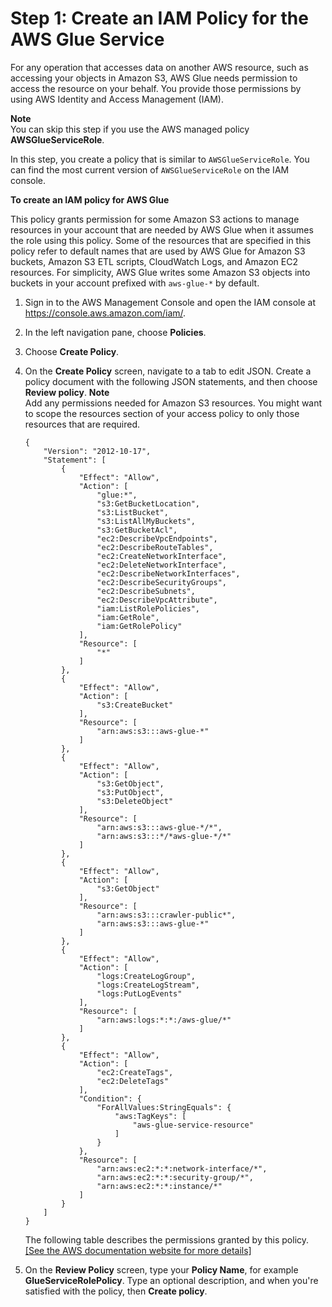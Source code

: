 # Step 1: Create an IAM Policy for the AWS Glue Service<a name="create-service-policy"></a>

For any operation that accesses data on another AWS resource, such as accessing your objects in Amazon S3, AWS Glue needs permission to access the resource on your behalf\. You provide those permissions by using AWS Identity and Access Management \(IAM\)\. 

**Note**  
You can skip this step if you use the AWS managed policy **AWSGlueServiceRole**\.

In this step, you create a policy that is similar to `AWSGlueServiceRole`\. You can find the most current version of `AWSGlueServiceRole` on the IAM console\.

**To create an IAM policy for AWS Glue**

This policy grants permission for some Amazon S3 actions to manage resources in your account that are needed by AWS Glue when it assumes the role using this policy\. Some of the resources that are specified in this policy refer to default names that are used by AWS Glue for Amazon S3 buckets, Amazon S3 ETL scripts, CloudWatch Logs, and Amazon EC2 resources\. For simplicity, AWS Glue writes some Amazon S3 objects into buckets in your account prefixed with `aws-glue-*` by default\.

1. Sign in to the AWS Management Console and open the IAM console at [https://console\.aws\.amazon\.com/iam/](https://console.aws.amazon.com/iam/)\.

1. In the left navigation pane, choose **Policies**\.

1. Choose **Create Policy**\.

1. On the **Create Policy** screen, navigate to a tab to edit JSON\. Create a policy document with the following JSON statements, and then choose **Review policy**\.
**Note**  
Add any permissions needed for Amazon S3 resources\. You might want to scope the resources section of your access policy to only those resources that are required\.

   ```
   {
       "Version": "2012-10-17",
       "Statement": [
           {
               "Effect": "Allow",
               "Action": [
                   "glue:*",
                   "s3:GetBucketLocation",
                   "s3:ListBucket",
                   "s3:ListAllMyBuckets",
                   "s3:GetBucketAcl",
                   "ec2:DescribeVpcEndpoints",
                   "ec2:DescribeRouteTables",
                   "ec2:CreateNetworkInterface",
                   "ec2:DeleteNetworkInterface",				
                   "ec2:DescribeNetworkInterfaces",
                   "ec2:DescribeSecurityGroups",
                   "ec2:DescribeSubnets",
                   "ec2:DescribeVpcAttribute",
                   "iam:ListRolePolicies",
                   "iam:GetRole",
                   "iam:GetRolePolicy"
               ],
               "Resource": [
                   "*"
               ]
           },
           {
               "Effect": "Allow",
               "Action": [
                   "s3:CreateBucket"
               ],
               "Resource": [
                   "arn:aws:s3:::aws-glue-*"
               ]
           },
           {
               "Effect": "Allow",
               "Action": [
                   "s3:GetObject",
                   "s3:PutObject",
                   "s3:DeleteObject"				
               ],
               "Resource": [
                   "arn:aws:s3:::aws-glue-*/*",
                   "arn:aws:s3:::*/*aws-glue-*/*"
               ]
           },
           {
               "Effect": "Allow",
               "Action": [
                   "s3:GetObject"
               ],
               "Resource": [
                   "arn:aws:s3:::crawler-public*",
                   "arn:aws:s3:::aws-glue-*"
               ]
           },
           {
               "Effect": "Allow",
               "Action": [
                   "logs:CreateLogGroup",
                   "logs:CreateLogStream",
                   "logs:PutLogEvents"
               ],
               "Resource": [
                   "arn:aws:logs:*:*:/aws-glue/*"
               ]
           },
           {
               "Effect": "Allow",
               "Action": [
                   "ec2:CreateTags",
                   "ec2:DeleteTags"
               ],
               "Condition": {
                   "ForAllValues:StringEquals": {
                       "aws:TagKeys": [
                           "aws-glue-service-resource"
                       ]
                   }
               },
               "Resource": [
                   "arn:aws:ec2:*:*:network-interface/*",
                   "arn:aws:ec2:*:*:security-group/*",
                   "arn:aws:ec2:*:*:instance/*"
               ]
           }
       ]
   }
   ```

   The following table describes the permissions granted by this policy\.    
[\[See the AWS documentation website for more details\]](http://docs.aws.amazon.com/glue/latest/dg/create-service-policy.html)

1. On the **Review Policy** screen, type your **Policy Name**, for example **GlueServiceRolePolicy**\. Type an optional description, and when you're satisfied with the policy, then **Create policy**\.